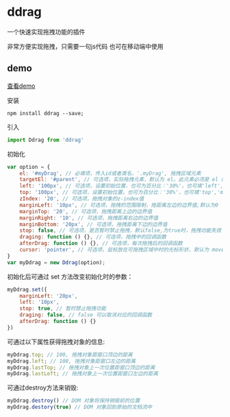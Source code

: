 # ddrag
一个快速实现拖拽功能的插件

非常方便实现拖拽，只需要一句js代码
也可在移动端中使用

## demo
[查看demo](https://travelclover.github.io/ddrag/)

安装

	npm install ddrag --save;

引入
```javascript
import Ddrag from 'ddrag'
```

初始化
```javascript
var option = {
	el: '#myDrag', // 必填项，传入id或者类名，'.myDrag', 拖拽区域元素
	targetEl: '#parent', // 可选项，实际拖拽元素，默认为 el。此元素必须是 el 的父元素， 或者是 el 元素自身
	left: '100px', // 可选项，设置初始位置，也可为百分比：'30%'，也可填'left','center','right',不配置默认为原始文档流中的位置
	top: '100px', // 可选项，设置初始位置，也可为百分比：'30%'，也可填'top','middle','bottom',不配置默认为原始文档流中的位置
	zIndex: '20', // 可选项，拖拽对象的z-index值
	marginLeft: '10px', // 可选项，拖拽的范围限制，拖距离左边的边界值,默认为0
	marginTop: '20', // 可选项，拖拽距离上边的边界值
	marginRight: '10', // 可选项，拖拽距离右边的边界值
	marginBottom: '20px', // 可选项，拖拽距离下边的边界值
	stop: false, // 可选项，是否暂时禁止拖拽，默认false,为true时，拖拽功能失效
	draging: function () {}, // 可选项，拖拽中的回调函数
	afterDrag: function () {}, // 可选项，每次拖拽后的回调函数
	cursor: 'pointer', // 可选项，鼠标放在可拖拽区域中时的光标形状，默认为 move
}
var myDdrag = new Ddrag(option);
```

初始化后可通过 set 方法改变初始化时的参数：
```javascript
myDdrag.set({
	marginLeft: '20px',
	left: '10px',
	stop: true, // 暂时禁止拖拽功能
	draging: false, // false 可以取消对应的回调函数
	afterDrag: function () {}
})
```

可通过以下属性获得拖拽对象的信息:
```javascript
myDdrag.top; // 100, 拖拽对象距窗口顶边的距离
myDdrag.left; // 100, 拖拽对象距窗口左边的距离
myDdrag.lastTop; // 拖拽对象上一次位置距窗口顶边的距离
myDdrag.lastLeft; // 拖拽对象上一次位置距窗口左边的距离
```

可通过destroy方法来销毁:
```javascript
myDdrag.destroy() // DOM 对象将保持销毁前的位置
myDdrag.destory(true) // DOM 对象回到原始的文档流中
```